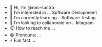 - 👋 Hi, I’m @roni-santra
- 👀 I’m interested in ... Software Devlopmemt
- 🌱 I’m currently learning ...Software Testing
- 💞️ I’m looking to collaborate on ...Intagram
- 📫 How to reach me ...
- 😄 Pronouns: ...
- ⚡ Fun fact: ...

<!---
roni-ctrl/roni-ctrl is a ✨ special ✨ repository because its `README.md` (this file) appears on your GitHub profile.
You can click the Preview link to take a look at your changes.
--->
